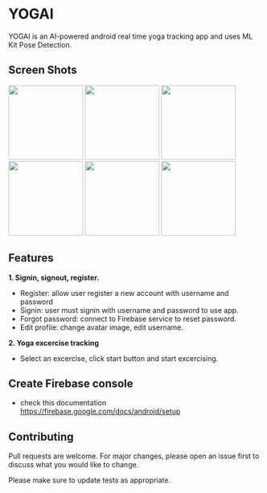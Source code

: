 # YOGAI

YOGAI is an AI-powered android real time yoga tracking app and uses ML Kit Pose Detection. 

## Screen Shots
<img src="https://github.com/gaSvral/app/assets/101062084/a3a59d70-fb46-40de-b6e9-f54c9a2cb114" width="148">
<img src="https://github.com/gaSvral/app/assets/101062084/edd931ad-5160-4327-aca3-3064d7fcf1a8" width="148">
<img src="https://github.com/gaSvral/app/assets/101062084/7b3f0de4-3092-40b0-bc71-607b4894185c" width="148">
<img src="https://github.com/gaSvral/app/assets/101062084/db3569f0-70a6-413f-bb62-bf35581633e9" width="148">
<img src="https://github.com/gaSvral/app/assets/101062084/8075cc9b-673e-440c-9ec7-5b14aeb08133" width="148">
<img src="https://github.com/gaSvral/app/assets/101062084/c9d0b2a9-2c62-470c-9cf7-18544ada4453" width="148">





## Features
**1. Signin, signout, register.**
* Register: allow user register a new account with username and password
* Signin: user must signin with username and password to use app.
* Forgot password: connect to Firebase service to reset password.
* Edit profile: change avatar image, edit username.

**2. Yoga excercise tracking**
* Select an excercise, click start button and start excercising.


## Create Firebase console
* check this documentation https://firebase.google.com/docs/android/setup


## Contributing

Pull requests are welcome. For major changes, please open an issue first
to discuss what you would like to change.

Please make sure to update tests as appropriate.
